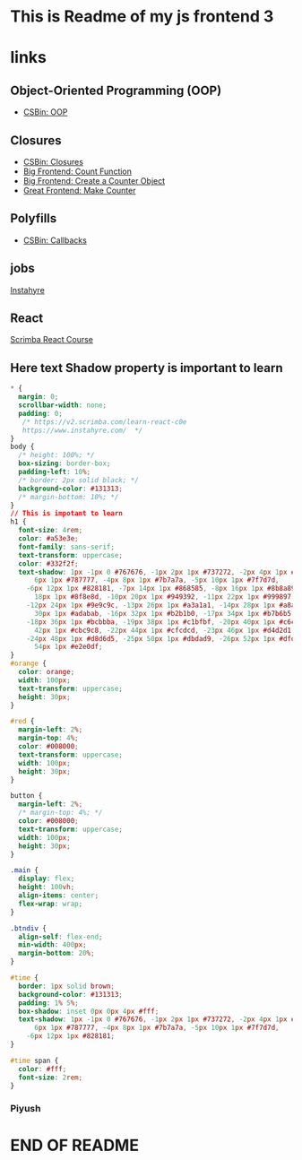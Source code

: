 # This is Readme of my js frontend 3

# links

## Object-Oriented Programming (OOP)
- [CSBin: OOP](http://csbin.io/oop)

## Closures
- [CSBin: Closures](http://csbin.io/closures)
- [Big Frontend: Count Function](https://bigfrontend.dev/problem/count-function)
- [Big Frontend: Create a Counter Object](https://bigfrontend.dev/problem/create-a-counter-object)
- [Great Frontend: Make Counter](https://www.greatfrontend.com/questions/javascript/make-counter)

## Polyfills
- [CSBin: Callbacks](http://csbin.io/callbacks)

## jobs
[Instahyre](https://www.instahyre.com/)

## React
[Scrimba React Course](https://v2.scrimba.com/learn-react-c0e)


## Here text Shadow property is important to learn
```css
* {
  margin: 0;
  scrollbar-width: none;
  padding: 0;
   /* https://v2.scrimba.com/learn-react-c0e 
   https://www.instahyre.com/  */
}
body {
  /* height: 100%; */
  box-sizing: border-box;
  padding-left: 10%;
  /* border: 2px solid black; */
  background-color: #131313;
  /* margin-bottom: 10%; */
}
// This is impotant to learn
h1 {
  font-size: 4rem;
  color: #a53e3e;
  font-family: sans-serif;
  text-transform: uppercase;
  color: #332f2f;
  text-shadow: 1px -1px 0 #767676, -1px 2px 1px #737272, -2px 4px 1px #767474, -3px
      6px 1px #787777, -4px 8px 1px #7b7a7a, -5px 10px 1px #7f7d7d,
    -6px 12px 1px #828181, -7px 14px 1px #868585, -8px 16px 1px #8b8a89, -9px
      18px 1px #8f8e8d, -10px 20px 1px #949392, -11px 22px 1px #999897,
    -12px 24px 1px #9e9c9c, -13px 26px 1px #a3a1a1, -14px 28px 1px #a8a6a6, -15px
      30px 1px #adabab, -16px 32px 1px #b2b1b0, -17px 34px 1px #b7b6b5,
    -18px 36px 1px #bcbbba, -19px 38px 1px #c1bfbf, -20px 40px 1px #c6c4c4, -21px
      42px 1px #cbc9c8, -22px 44px 1px #cfcdcd, -23px 46px 1px #d4d2d1,
    -24px 48px 1px #d8d6d5, -25px 50px 1px #dbdad9, -26px 52px 1px #dfdddc, -27px
      54px 1px #e2e0df;
}
#orange {
  color: orange;
  width: 100px;
  text-transform: uppercase;
  height: 30px;
}

#red {
  margin-left: 2%;
  margin-top: 4%;
  color: #008000;
  text-transform: uppercase;
  width: 100px;
  height: 30px;
}

button {
  margin-left: 2%;
  /* margin-top: 4%; */
  color: #008000;
  text-transform: uppercase;
  width: 100px;
  height: 30px;
}

.main {
  display: flex;
  height: 100vh;
  align-items: center;
  flex-wrap: wrap;
}

.btndiv {
  align-self: flex-end;
  min-width: 400px;
  margin-bottom: 20%;
}

#time {
  border: 1px solid brown;
  background-color: #131313;
  padding: 1% 5%;
  box-shadow: inset 0px 0px 4px #fff;
  text-shadow: 1px -1px 0 #767676, -1px 2px 1px #737272, -2px 4px 1px #767474, -3px
      6px 1px #787777, -4px 8px 1px #7b7a7a, -5px 10px 1px #7f7d7d,
    -6px 12px 1px #828181;
}

#time span {
  color: #fff;
  font-size: 2rem;
}
```
### Piyush
# END OF README
